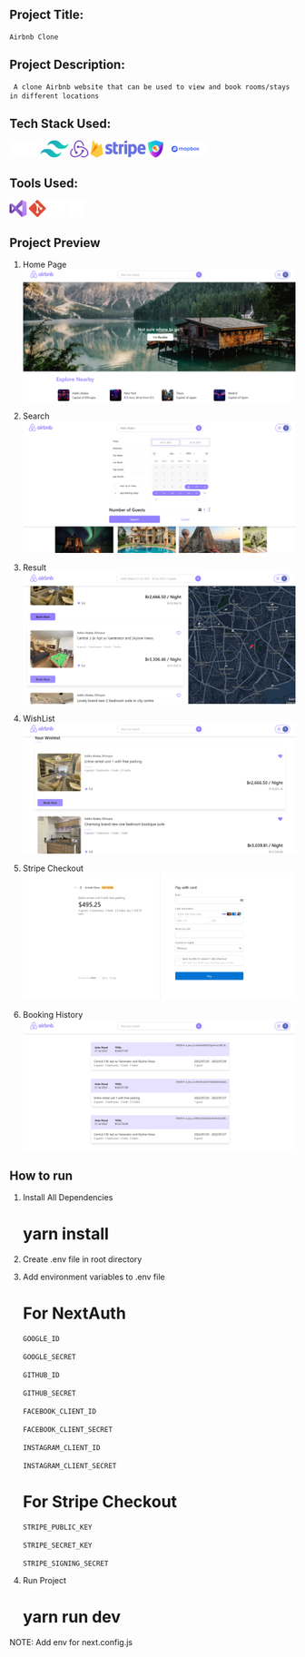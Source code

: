 ## Project Title:

    Airbnb Clone

## Project Description:

     A clone Airbnb website that can be used to view and book rooms/stays in different locations

## Tech Stack Used:

<span> 
<img src="https://raw.githubusercontent.com/thomasalemayehu/Airbnb-Clone/main/public/readmefiles/NextJs.svg" height=30>
<img src="https://raw.githubusercontent.com/thomasalemayehu/Airbnb-Clone/main/public/readmefiles/Tailwind.svg" height=30>
<img src="https://raw.githubusercontent.com/thomasalemayehu/Airbnb-Clone/main/public/readmefiles/Redux.svg" height=30>
<img src="https://raw.githubusercontent.com/thomasalemayehu/Airbnb-Clone/main/public/readmefiles/Firebase.svg" height=30>
<img src="https://raw.githubusercontent.com/thomasalemayehu/Airbnb-Clone/main/public/readmefiles/Stripe.svg" height=30>
<img src="https://raw.githubusercontent.com/thomasalemayehu/Airbnb-Clone/main/public/readmefiles/NexuAuth.png" height=30>
<img src="https://raw.githubusercontent.com/thomasalemayehu/Airbnb-Clone/main/public/readmefiles/MapBox.png" height=30>
</span>

## Tools Used:

<span> 
<img src="https://raw.githubusercontent.com/thomasalemayehu/Dice-Game/main/assets/readmefiles/visual-studio.svg" height=30>
<img src="https://raw.githubusercontent.com/thomasalemayehu/Dice-Game/main/assets/readmefiles/git-icon.svg" height=30>
<img src="https://raw.githubusercontent.com/thomasalemayehu/Dice-Game/main/assets/readmefiles/github-icon.svg" height=30>
<img src="https://raw.githubusercontent.com/thomasalemayehu/Airbnb-Clone/main/public/readmefiles/Vercel.svg" height=30>
</span>

## Project Preview

1. Home Page
   ![Home, Airbnb Clone](https://raw.githubusercontent.com/thomasalemayehu/Airbnb-Clone/main/public/readmefiles/Home.png)

2. Search
   ![Search, Airbnb Clone](https://raw.githubusercontent.com/thomasalemayehu/Airbnb-Clone/main/public/readmefiles/SearchBar.png)

3. Result
   ![Search Result, Airbnb Clone](https://raw.githubusercontent.com/thomasalemayehu/Airbnb-Clone/main/public/readmefiles/SearchResult.png)

4. WishList
   ![WishList, Airbnb Clone](https://raw.githubusercontent.com/thomasalemayehu/Airbnb-Clone/main/public/readmefiles/Wishlist.png)

5. Stripe Checkout
   ![Checkout, Airbnb Clone](https://raw.githubusercontent.com/thomasalemayehu/Airbnb-Clone/main/public/readmefiles/Checkout.png)

6. Booking History
   ![Booking History, Airbnb Clone](https://raw.githubusercontent.com/thomasalemayehu/Airbnb-Clone/main/public/readmefiles/History.png)

## How to run

1.  Install All Dependencies

    # yarn install

2.  Create .env file in root directory
3.  Add environment variables to .env file

    # For NextAuth

        GOOGLE_ID

        GOOGLE_SECRET

        GITHUB_ID

        GITHUB_SECRET

        FACEBOOK_CLIENT_ID

        FACEBOOK_CLIENT_SECRET

        INSTAGRAM_CLIENT_ID

        INSTAGRAM_CLIENT_SECRET

    # For Stripe Checkout

        STRIPE_PUBLIC_KEY

        STRIPE_SECRET_KEY

        STRIPE_SIGNING_SECRET

4.  Run Project

    # yarn run dev

NOTE: Add env for next.config.js
